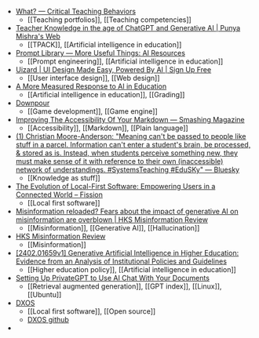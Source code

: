 - [What? — Critical Teaching Behaviors](https://criticalteachingbehaviors.org/what)
	- [[Teaching portfolios]], [[Teaching competencies]]
- [Teacher Knowledge in the age of ChatGPT and Generative AI | Punya Mishra's Web](https://punyamishra.com/2023/08/22/tpack-in-the-age-of-chatgpt-and-generative-ai/?trk=feed_main-feed-card_feed-article-content)
	- [[TPACK]], [[Artificial intelligence in education]]
- [Prompt Library — More Useful Things: AI Resources](https://www.moreusefulthings.com/prompts)
	- [[Prompt engineering]], [[Artificial intelligence in education]]
- [Uizard | UI Design Made Easy, Powered By AI | Sign Up Free](https://uizard.io/)
	- [[User interface design]], [[Web design]]
- [A More Measured Response to AI in Education](https://blog.ohheybrian.com/2024/03/a-more-measured-response-to-ai-in-education/)
	- [[Artificial intelligence in education]], [[Grading]]
- [Downpour](https://downpour.games/)
	- [[Game development]], [[Game engine]]
- [Improving The Accessibility Of Your Markdown — Smashing Magazine](https://www.smashingmagazine.com/2021/09/improving-accessibility-of-markdown/)
	- [[Accessibility]], [[Markdown]], [[Plain language]]
- [(1) Christian Moore-Anderson: "Meaning can't be passed to people like stuff in a parcel. Information can't enter a student's brain, be processed, & stored as is. Instead, when students perceive something new, they must make sense of it with reference to their own (inaccessible) network of understandings. #SystemsTeaching #EduSKy" — Bluesky](https://bsky.app/profile/cmooreanderson.bsky.social/post/3kndlvmpx6k22)
	- [[Knowledge as stuff]]
- [The Evolution of Local-First Software: Empowering Users in a Connected World – Fission](https://fission.codes/blog/the-evolution-of-local-first-software-empowering-users-in-a-connected-world/)
	- [[Local first software]]
- [Misinformation reloaded? Fears about the impact of generative AI on misinformation are overblown | HKS Misinformation Review](https://misinforeview.hks.harvard.edu/article/misinformation-reloaded-fears-about-the-impact-of-generative-ai-on-misinformation-are-overblown/)
	- [[Misinformation]], [[Generative AI]], [[Hallucination]]
- [HKS Misinformation Review](https://misinforeview.hks.harvard.edu/)
	- [[Misinformation]]
- [[2402.01659v1] Generative Artificial Intelligence in Higher Education: Evidence from an Analysis of Institutional Policies and Guidelines](https://arxiv.org/abs/2402.01659v1)
	- [[Higher education policy]], [[Artificial intelligence in education]]
- [Setting Up PrivateGPT to Use AI Chat With Your Documents](https://itsfoss.com/privategpt-setup/)
	- [[Retrieval augmented generation]], [[GPT index]], [[Linux]], [[Ubuntu]]
- [DXOS](https://dxos.org/)
	- [[Local first software]], [[Open source]]
	- [DXOS github](https://github.com/dxos)
-
